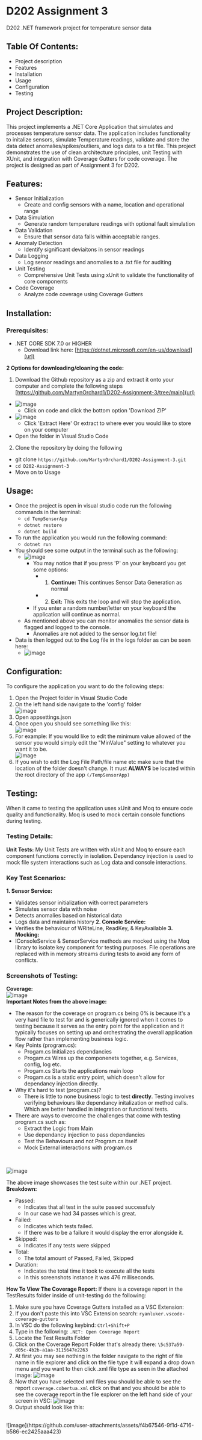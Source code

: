 # D202 Assignment 3
D202 .NET framework project for temperature sensor data

## Table Of Contents: 

- Project description 
- Features
- Installation 
- Usage 
- Configuration 
- Testing 


## Project Description:
This project implements a .NET Core Application that simulates and processes temperature sensor data. The application includes functionality to initalize sensors, simulate Temperature readings, validate and store the data detect anomalies/spikes/outliers, and logs data to a txt file. This project demonstrates the use of clean architecture principles, unit Testing with XUnit, and integration with Coverage Gutters for code coverage. The project is designed as part of Assignment 3 for D202.

## Features:
- Sensor Initialization
  - Create and config sensors with a name, location and operational range
- Data Simulation
  - Generate random temperature readings with optional fault simulation
- Data Validation
  - Ensure that sensor data falls within acceptable ranges.
- Anomaly Detection
  - Identify significant deviaitons in sensor readings
- Data Logging
  - Log sensor readings and anomalies to a .txt file for auditing
- Unit Testing
  - Comprehensive Unit Tests using xUnit to validate the functionality of core components
- Code Coverage
  - Analyze code coverage using Coverage Gutters

## Installation:
### Prerequisites:
- .NET CORE SDK 7.0 or HIGHER
  - Download link here: [https://dotnet.microsoft.com/en-us/download](url)
 
**2 Options for downloading/cloaning the code:**
1. Download the Github repository as a zip and extract it onto your computer and complete the following steps [https://github.com/MartynOrchard1/D202-Assignment-3/tree/main](url)
- ![image](https://github.com/user-attachments/assets/3e2f02ba-407d-4647-9503-8ea2357182d7)
  - Click on code and click the bottom option 'Download ZIP'
- ![image](https://github.com/user-attachments/assets/c334ce5d-be58-454d-b216-2ff937343f64)
  - Click 'Extract Here' Or extract to where ever you would like to store on your computer
- Open the folder in Visual Studio Code
2. Clone the repository by doing the following
- git clone `https://github.com/MartynOrchard1/D202-Assignment-3.git`
- `cd D202-Assignment-3`
- Move on to Usage

## Usage:
- Once the project is open in visual studio code run the following commands in the terminal:
  - `cd TempSensorApp`
  - `dotnet restore`
  - `dotnet build`
- To run the application you would run the following command:
  - `dotnet run`
- You should see some output in the terminal such as the following:
  - ![image](https://github.com/user-attachments/assets/d864f6f4-8127-4ab5-adaa-5fb0d19bb478)
    - You may notice that if you press 'P' on your keyboard you get some options:
      - 1. **Continue:** This continues Sensor Data Generation as normal
      - 2. **Exit:** This exits the loop and will stop the application.
    - If you enter a random number/letter on your keyboard the application will continue as normal. 
  - As mentioned above you can monitor anomalies the sensor data is flagged and logged to the console.
    - Anomalies are not added to the sensor log.txt file!
- Data is then logged out to the Log file in the logs folder as can be seen here:
  - ![image](https://github.com/user-attachments/assets/4f92d3d9-4604-4f87-a6d6-215b6ea32f1a)

## Configuration:
To configure the application you want to do the following steps:
1. Open the Project folder in Visual Studio Code
2. On the left hand side navigate to the 'config' folder 
<br />![image](https://github.com/user-attachments/assets/5da75137-77a4-4dd9-9fc8-fbcb62cfebf7)
3. Open appsettings.json
4. Once open you should see something like this: 
<br />![image](https://github.com/user-attachments/assets/72e97a6a-920a-435d-a96d-f04e18f71375)
5. For example: If you would like to edit the minimum value allowed of the sensor you would simply edit the "MinValue" setting to whatever you want it to be. 
<br />![image](https://github.com/user-attachments/assets/48ddc044-7ff0-4ca2-a74f-ecf702b4b06d)
6. If you wish to edit the Log File Path/file name etc make sure that the location of the folder doesn't change. It must **ALWAYS** be located within the root directory of the app `(/TempSensorApp)`

## Testing:
When it came to testing the application uses xUnit and Moq to ensure code quality and functionality. Moq is used to mock certain console functions during testing.
<br />
### Testing Details:
**Unit Tests:**
My Unit Tests are written with xUnit and Moq to ensure each component functions correctly in isolation. Dependancy injection is used to mock file system interactions such as Log data and console interactions.
<br />

### Key Test Scenarios:
**1. Sensor Service:**
- Validates sensor initialization with correct parameters
- Simulates sensor data with noise
- Detects anomalies based on historical data
- Logs data and maintains history
**2. Console Service:**
- Verifies the behaviour of WRiteLine, ReadKey, & KeyAvailable
**3. Mocking:**
- IConsoleService & SensorService methods are mocked using the Moq library to isolate key component for testing purposes. File operations are replaced with in memory streams during tests to avoid any form of conflicts.

### Screenshots of Testing:
**Coverage:**
<br />
![image](https://github.com/user-attachments/assets/f4b67546-9f1d-4716-b586-ec2425aaa423)
<br />
**Important Notes from the above image:**
- The reason for the coverage on program.cs being 0% is because it's a very hard file to test for and is generically ignored when it comes to testing because it serves as the entry point for the application and it typically focuses on setting up and orchestrating the overall application flow rather than implementing business logic.
- Key Points (program.cs):
  - Progam.cs Initializes dependancies
  - Progam.cs Wires up the componenets together, e.g. Services, config, log etc.
  - Progam.cs Starts the applications main loop
  - Progam.cs is a static entry point, which doesn't allow for dependancy injection directly.
- Why it's hard to test (program.cs)?
  - There is little to none business logic to test **directly**. Testing involves verifying behaviours like dependancy initalization or method calls. Which are better handled in integration or functional tests.
- There are ways to overcome the challenges that come with testing program.cs such as:
  - Extract the Logic from Main
  - Use dependancy injection to pass dependancies
  - Test the Behaviours and not Program.cs itself
  - Mock External interactions with program.cs
<br />

![image](https://github.com/user-attachments/assets/bbd81337-3073-4f84-874b-a29e8b27015b)

The above image showcases the test suite within our .NET project.
**Breakdown:**
- Passed:
  - Indicates that all test in the suite passed successfuly
  - In our case we had 34 passes which is great.
- Failed:
  - Indicates which tests failed.
  - If there was to be a failure it would display the error alongside it.
- Skipped:
  - Indicates if any tests were skipped
- Total:
  - The total amount of Passed, Failed, Skipped
- Duration:
  - Indicates the total time it took to execute all the tests
  - In this screenshots instance it was 476 milliseconds.

**How To View The Coverage Report:**
If there is a coverage report in the TestResults folder inside of unit-testing do the following:
1. Make sure you have Coverage Gutters installed as a VSC Extension:
  2. If you don't paste this into VSC Extension search: `ryanluker.vscode-coverage-gutters`
3. In VSC do the following keybind: `Ctrl+Shift+P`
4. Type in the following: `.NET: Open Coverage Report`
5. Locate the Test Results Folder
6. Click on the Coverage Report Folder that's already there: `\5c537a59-d05c-4b2b-a1aa-3115647e2263`
7. At first you may see nothing in the folder navigate to the right of file name in file explorer and click on the file type it will expand a drop down menu and you want to then click .xml file type as seen in the attached image:
![image](https://github.com/user-attachments/assets/2cfd0d8e-f95e-4eed-982c-7483c9ba347c)
8. Now that you have selected xml files you should be able to see the report `coverage.cobertua.xml` click on that and you should be able to see the coverage report in the file explorer on the left hand side of your screen in VSC:
![image](https://github.com/user-attachments/assets/3e58fcde-69e7-48c6-8be3-7634dd6e4c60)
9. Output should look like this:
<br />
![image](https://github.com/user-attachments/assets/f4b67546-9f1d-4716-b586-ec2425aaa423)




